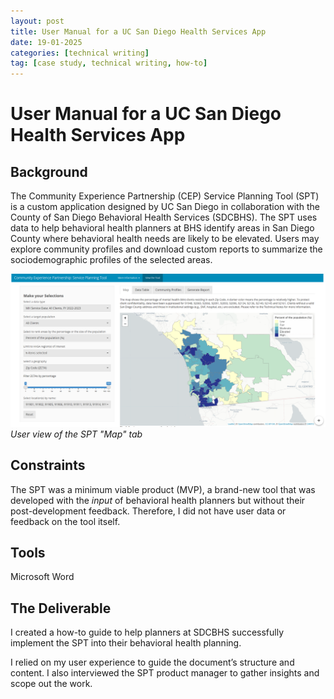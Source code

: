 ```yaml
---
layout: post
title: User Manual for a UC San Diego Health Services App
date: 19-01-2025
categories: [technical writing]
tag: [case study, technical writing, how-to]
---
```


# User Manual for a UC San Diego Health Services App
## Background
​The Community Experience Partnership (CEP) Service Planning Tool (SPT) is a custom application designed by UC San Diego in collaboration with the County of San Diego Behavioral Health Services (SDCBHS). The SPT uses data to help behavioral health planners at BHS identify areas in San Diego County where behavioral health needs are likely to be elevated. Users may explore community profiles and download custom reports to summarize the sociodemographic profiles of the selected areas.

![SPT Screenshot](/imgs/spt-tool-screenshot_orig.png)
*User view of the SPT "Map" tab*

## Constraints
The SPT was a minimum viable product (MVP), a brand-new tool that was developed with the *input* of behavioral health planners but without their post-development feedback. Therefore, I did not have user data or feedback on the tool itself.

## Tools
Microsoft Word

## The Deliverable
I created a how-to guide to help planners at SDCBHS successfully implement the SPT into their behavioral health planning. 

I relied on my user experience to guide the document’s structure and content. I also interviewed the SPT product manager to gather insights and scope out the work.
